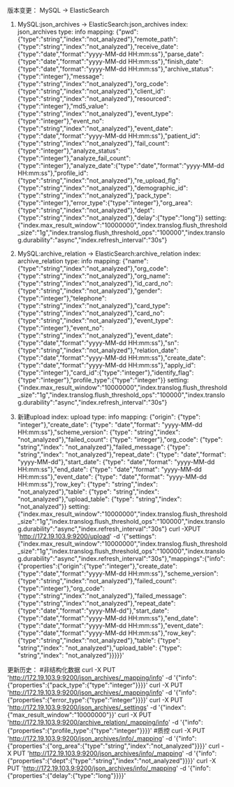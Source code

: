 版本变更：
    MySQL -> ElasticSearch
1. MySQL:json_archives -> ElasticSearch:json_archives
    index: json_archives
    type: info 
    mapping: {"pwd":{"type":"string","index":"not_analyzed"},"remote_path":{"type":"string","index":"not_analyzed"},"receive_date":{"type":"date","format":"yyyy-MM-dd HH:mm:ss"},"parse_date":{"type":"date","format":"yyyy-MM-dd HH:mm:ss"},"finish_date":{"type":"date","format":"yyyy-MM-dd HH:mm:ss"},"archive_status":{"type":"integer"},"message":{"type":"string","index":"not_analyzed"},"org_code":{"type":"string","index":"not_analyzed"},"client_id":{"type":"string","index":"not_analyzed"},"resourced":{"type":"integer"},"md5_value":{"type":"string","index":"not_analyzed"},"event_type":{"type":"integer"},"event_no":{"type":"string","index":"not_analyzed"},"event_date":{"type":"date","format":"yyyy-MM-dd HH:mm:ss"},"patient_id":{"type":"string","index":"not_analyzed"},"fail_count":{"type":"integer"},"analyze_status":{"type":"integer"},"analyze_fail_count":{"type":"integer"},"analyze_date":{"type":"date","format":"yyyy-MM-dd HH:mm:ss"},"profile_id":{"type":"string","index":"not_analyzed"},"re_upload_flg":{"type":"string","index":"not_analyzed"},"demographic_id":{"type":"string","index":"not_analyzed"},"pack_type":{"type":"integer"},"error_type":{"type":"integer"},"org_area":{"type":"string","index":"not_analyzed"},"dept":{"type":"string","index":"not_analyzed"},"delay":{"type":"long"}}
    setting: {"index.max_result_window":"10000000","index.translog.flush_threshold_size":"1g","index.translog.flush_threshold_ops":"100000","index.translog.durability":"async","index.refresh_interval":"30s"}
    
2. MySQL:archive_relation -> ElasticSearch:archive_relation
	index: archive_relation
	type: info
    mapping: {"name":{"type":"string","index":"not_analyzed"},"org_code":{"type":"string","index":"not_analyzed"},"org_name":{"type":"string","index":"not_analyzed"},"id_card_no":{"type":"string","index":"not_analyzed"},"gender":{"type":"integer"},"telephone":{"type":"string","index":"not_analyzed"},"card_type":{"type":"string","index":"not_analyzed"},"card_no":{"type":"string","index":"not_analyzed"},"event_type":{"type":"integer"},"event_no":{"type":"string","index":"not_analyzed"},"event_date":{"type":"date","format":"yyyy-MM-dd HH:mm:ss"},"sn":{"type":"string","index":"not_analyzed"},"relation_date":{"type":"date","format":"yyyy-MM-dd HH:mm:ss"},"create_date":{"type":"date","format":"yyyy-MM-dd HH:mm:ss"},"apply_id":{"type":"integer"},"card_id":{"type":"integer"},"identify_flag":{"type":"integer"},"profile_type":{"type":"integer"}}
	setting: {"index.max_result_window":"10000000","index.translog.flush_threshold_size":"1g","index.translog.flush_threshold_ops":"100000","index.translog.durability":"async","index.refresh_interval":"30s"}
	
3. 新建upload
    index: upload
	type: info
    mapping: {"origin": {"type": "integer"},"create_date": {"type": "date","format": "yyyy-MM-dd HH:mm:ss"},"scheme_version": {"type": "string","index": "not_analyzed"},"failed_count": {"type": "integer"},"org_code": {"type": "string","index": "not_analyzed"},"failed_message": {"type": "string","index": "not_analyzed"},"repeat_date": {"type": "date","format": "yyyy-MM-dd"},"start_date": {"type": "date","format": "yyyy-MM-dd HH:mm:ss"},"end_date": {"type": "date","format": "yyyy-MM-dd HH:mm:ss"},"event_date": {"type": "date","format": "yyyy-MM-dd HH:mm:ss"},"row_key": {"type": "string","index": "not_analyzed"},"table": {"type": "string","index": "not_analyzed"},"upload_table": {"type": "string","index": "not_analyzed"}}
	setting: {"index.max_result_window":"10000000","index.translog.flush_threshold_size":"1g","index.translog.flush_threshold_ops":"100000","index.translog.durability":"async","index.refresh_interval":"30s"}
    curl -XPUT 'http://172.19.103.9:9200/upload' -d '{"settings":{"index.max_result_window":"10000000","index.translog.flush_threshold_size":"1g","index.translog.flush_threshold_ops":"100000","index.translog.durability":"async","index.refresh_interval":"30s"},"mappings":{"info":{"properties":{"origin":{"type":"integer"},"create_date":{"type":"date","format":"yyyy-MM-dd HH:mm:ss"},"scheme_version":{"type":"string","index":"not_analyzed"},"failed_count":{"type":"integer"},"org_code":{"type":"string","index":"not_analyzed"},"failed_message":{"type":"string","index":"not_analyzed"},"repeat_date":{"type":"date","format":"yyyy-MM-dd"},"start_date":{"type":"date","format":"yyyy-MM-dd HH:mm:ss"},"end_date":{"type":"date","format":"yyyy-MM-dd HH:mm:ss"},"event_date":{"type":"date","format":"yyyy-MM-dd HH:mm:ss"},"row_key":{"type":"string","index":"not_analyzed"},"table": {"type": "string","index": "not_analyzed"},"upload_table": {"type": "string","index": "not_analyzed"}}}}}'
	
更新历史：
    #非结构化数据
    curl -X PUT 'http://172.19.103.9:9200/json_archives/_mapping/info' -d '{"info":{"properties":{"pack_type":{"type":"integer"}}}}'
	curl -X PUT 'http://172.19.103.9:9200/json_archives/_mapping/info' -d '{"info":{"properties":{"error_type":{"type":"integer"}}}}'
	curl -X PUT 'http://172.19.103.9:9200/json_archives/_settings' -d '{"index":{"max_result_window":"10000000"}}'
	curl -X PUT 'http://172.19.103.9:9200/archive_relation/_mapping/info' -d '{"info":{"properties":{"profile_type":{"type":"integer"}}}}'
	#质控
	curl -X PUT 'http://172.19.103.9:9200/json_archives/info/_mapping' -d '{"info":{"properties":{"org_area":{"type":"string","index":"not_analyzed"}}}}'
	curl -X PUT 'http://172.19.103.9:9200/json_archives/info/_mapping' -d '{"info":{"properties":{"dept":{"type":"string","index":"not_analyzed"}}}}'
	curl -X PUT 'http://172.19.103.9:9200/json_archives/info/_mapping' -d '{"info":{"properties":{"delay":{"type":"long"}}}}'
	
	
	
	